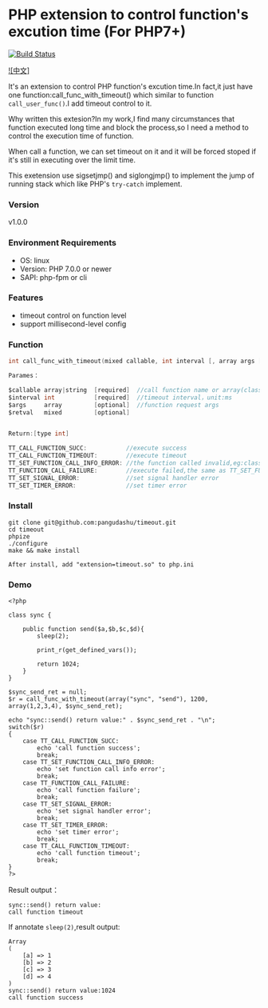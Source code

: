 # PHP extension to control function's excution time (For PHP7+)
[![Build Status](https://travis-ci.org/pangudashu/timeout.svg?branch=master)](https://travis-ci.org/pangudashu/timeout)

[![中文]](https://github.com/pangudashu/timeout/blob/master/README_ZH.md)

It's an extension to control PHP function's excution time.In fact,it just have one function:call_func_with_timeout() which similar to function `call_user_func()`.I add timeout control to it.

Why written this extesion?In my work,I find many circumstances that function executed long time and block the process,so I need a method to control the execution time of function.

When call a function, we can set timeout on it and it will be forced stoped if it's still in executing over the limit time.

This exetension use sigsetjmp() and siglongjmp() to implement the jump of running stack which like PHP's `try-catch` implement.

### Version
v1.0.0

### Environment Requirements
* OS: linux
* Version: PHP 7.0.0 or newer
* SAPI: php-fpm or cli

### Features
* timeout control on function level
* support millisecond-level config

### Function

```c
int call_func_with_timeout(mixed callable, int interval [, array args [, mixed retval]]

Parames：

$callable array|string  [required]  //call function name or array(class|object, method)
$interval int           [required]  //timeout interval，unit:ms
$args     array         [optional]  //function request args
$retval   mixed         [optional]


Return:[type int]

TT_CALL_FUNCTION_SUCC:           //execute success
TT_CALL_FUNCTION_TIMEOUT:        //execute timeout
TT_SET_FUNCTION_CALL_INFO_ERROR: //the function called invalid,eg:class or object not exist
TT_FUNCTION_CALL_FAILURE:        //execute failed,the same as TT_SET_FUNCTION_CALL_INFO_ERROR,eg:function not exist
TT_SET_SIGNAL_ERROR:             //set signal handler error
TT_SET_TIMER_ERROR:              //set timer error
```

### Install

    git clone git@github.com:pangudashu/timeout.git
    cd timeout
    phpize
    ./configure
    make && make install

    After install, add "extension=timeout.so" to php.ini

### Demo

    <?php

    class sync {

        public function send($a,$b,$c,$d){
            sleep(2);

            print_r(get_defined_vars());

            return 1024;
        }
    }

    $sync_send_ret = null;
    $r = call_func_with_timeout(array("sync", "send"), 1200, array(1,2,3,4), $sync_send_ret);

    echo "sync::send() return value:" . $sync_send_ret . "\n";
    switch($r)
    {
        case TT_CALL_FUNCTION_SUCC:
            echo 'call function success';
            break;
        case TT_SET_FUNCTION_CALL_INFO_ERROR:
            echo 'set function call info error';
            break;
        case TT_FUNCTION_CALL_FAILURE:
            echo 'call function failure';
            break;
        case TT_SET_SIGNAL_ERROR:
            echo 'set signal handler error';
            break;
        case TT_SET_TIMER_ERROR:
            echo 'set timer error';
            break;
        case TT_CALL_FUNCTION_TIMEOUT:
            echo 'call function timeout';
            break;
    }
    ?>

Result output：

    sync::send() return value:
    call function timeout
     
If annotate `sleep(2)`,result output:
    
    Array
    (
        [a] => 1
        [b] => 2
        [c] => 3
        [d] => 4
    )
    sync::send() return value:1024
    call function success 


